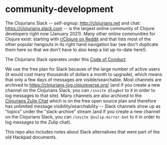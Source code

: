 # community-development

The Clojurians Slack -- self-signup: http://clojurians.net and chat: https://clojurians.slack.com -- is the largest online community of Clojure developers right now (January 2021). Many other online communities for Clojure exist: starting with [r/Clojure on Reddit](https://www.reddit.com/r/Clojure/) and that lists most of the other popular hangouts in its right hand navigation bar (we don't duplicate them here so that we don't have to also keep a list up-to-date here!).

The Clojurians Slack operates under this [Code of Conduct](https://github.com/clojurians/community-development/blob/master/Code-of-Conduct.md).

We use the free plan for Slack because of the large number of active users (it would cost many thousands of dollars a month to upgrade), which means that only a few days of messages are visible/searchable. Most channels are archived to https://clojurians-log.clojureverse.org/ (and if you create a new channel on the Clojurians Slack, you can `/invite @logbot` to it in order to log messages to that site). Many channels are also archived to the [Clojurians Zulip Chat](https://clojurians.zulipchat.com/) which is on the free open source plan and therefore has unlimited message visibility/searchability -- Slack channels show up as "topics" under the "slack-archive" stream (and if you create a new channel on the Clojurians Slack, you can `/invite @zulip-mirror-bot` to it in order to log messages to the Zulip chat).

This repo also includes notes about Slack alternatives that were part of the old Hackpad documents.
